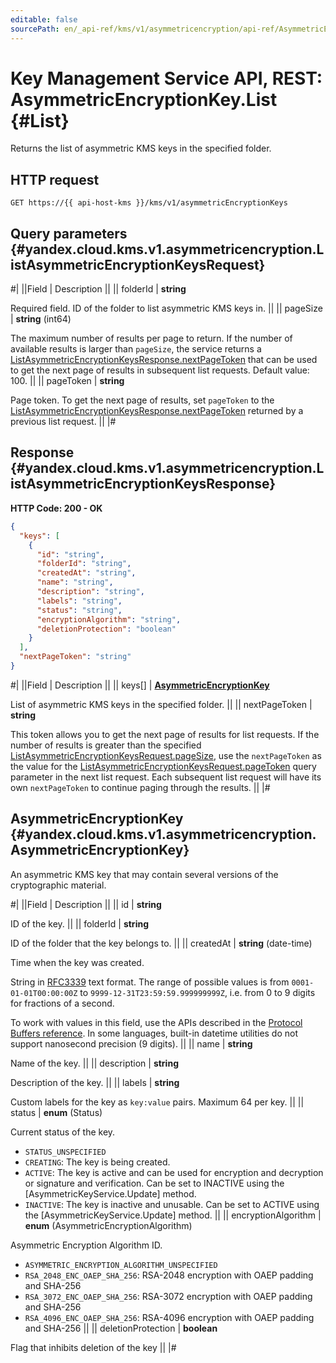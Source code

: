 ```yaml
---
editable: false
sourcePath: en/_api-ref/kms/v1/asymmetricencryption/api-ref/AsymmetricEncryptionKey/list.md
---
```


# Key Management Service API, REST: AsymmetricEncryptionKey.List {#List}

Returns the list of asymmetric KMS keys in the specified folder.

## HTTP request

```
GET https://{{ api-host-kms }}/kms/v1/asymmetricEncryptionKeys
```

## Query parameters {#yandex.cloud.kms.v1.asymmetricencryption.ListAsymmetricEncryptionKeysRequest}

#|
||Field | Description ||
|| folderId | **string**

Required field. ID of the folder to list asymmetric KMS keys in. ||
|| pageSize | **string** (int64)

The maximum number of results per page to return. If the number of available
results is larger than `pageSize`, the service returns a [ListAsymmetricEncryptionKeysResponse.nextPageToken](#yandex.cloud.kms.v1.asymmetricencryption.ListAsymmetricEncryptionKeysResponse)
that can be used to get the next page of results in subsequent list requests.
Default value: 100. ||
|| pageToken | **string**

Page token. To get the next page of results, set `pageToken` to the
[ListAsymmetricEncryptionKeysResponse.nextPageToken](#yandex.cloud.kms.v1.asymmetricencryption.ListAsymmetricEncryptionKeysResponse) returned by a previous list request. ||
|#

## Response {#yandex.cloud.kms.v1.asymmetricencryption.ListAsymmetricEncryptionKeysResponse}

**HTTP Code: 200 - OK**

```json
{
  "keys": [
    {
      "id": "string",
      "folderId": "string",
      "createdAt": "string",
      "name": "string",
      "description": "string",
      "labels": "string",
      "status": "string",
      "encryptionAlgorithm": "string",
      "deletionProtection": "boolean"
    }
  ],
  "nextPageToken": "string"
}
```

#|
||Field | Description ||
|| keys[] | **[AsymmetricEncryptionKey](#yandex.cloud.kms.v1.asymmetricencryption.AsymmetricEncryptionKey)**

List of asymmetric KMS keys in the specified folder. ||
|| nextPageToken | **string**

This token allows you to get the next page of results for list requests. If the number
of results is greater than the specified [ListAsymmetricEncryptionKeysRequest.pageSize](#yandex.cloud.kms.v1.asymmetricencryption.ListAsymmetricEncryptionKeysRequest), use
the `nextPageToken` as the value for the [ListAsymmetricEncryptionKeysRequest.pageToken](#yandex.cloud.kms.v1.asymmetricencryption.ListAsymmetricEncryptionKeysRequest) query parameter
in the next list request. Each subsequent list request will have its own
`nextPageToken` to continue paging through the results. ||
|#

## AsymmetricEncryptionKey {#yandex.cloud.kms.v1.asymmetricencryption.AsymmetricEncryptionKey}

An asymmetric KMS key that may contain several versions of the cryptographic material.

#|
||Field | Description ||
|| id | **string**

ID of the key. ||
|| folderId | **string**

ID of the folder that the key belongs to. ||
|| createdAt | **string** (date-time)

Time when the key was created.

String in [RFC3339](https://www.ietf.org/rfc/rfc3339.txt) text format. The range of possible values is from
`0001-01-01T00:00:00Z` to `9999-12-31T23:59:59.999999999Z`, i.e. from 0 to 9 digits for fractions of a second.

To work with values in this field, use the APIs described in the
[Protocol Buffers reference](https://developers.google.com/protocol-buffers/docs/reference/overview).
In some languages, built-in datetime utilities do not support nanosecond precision (9 digits). ||
|| name | **string**

Name of the key. ||
|| description | **string**

Description of the key. ||
|| labels | **string**

Custom labels for the key as `key:value` pairs. Maximum 64 per key. ||
|| status | **enum** (Status)

Current status of the key.

- `STATUS_UNSPECIFIED`
- `CREATING`: The key is being created.
- `ACTIVE`: The key is active and can be used for encryption and decryption or signature and verification.
Can be set to INACTIVE using the [AsymmetricKeyService.Update] method.
- `INACTIVE`: The key is inactive and unusable.
Can be set to ACTIVE using the [AsymmetricKeyService.Update] method. ||
|| encryptionAlgorithm | **enum** (AsymmetricEncryptionAlgorithm)

Asymmetric Encryption Algorithm ID.

- `ASYMMETRIC_ENCRYPTION_ALGORITHM_UNSPECIFIED`
- `RSA_2048_ENC_OAEP_SHA_256`: RSA-2048 encryption with OAEP padding and SHA-256
- `RSA_3072_ENC_OAEP_SHA_256`: RSA-3072 encryption with OAEP padding and SHA-256
- `RSA_4096_ENC_OAEP_SHA_256`: RSA-4096 encryption with OAEP padding and SHA-256 ||
|| deletionProtection | **boolean**

Flag that inhibits deletion of the key ||
|#